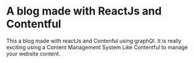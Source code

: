 # A blog made with ReactJs and Contentful
This a blog made with reactJs and Contenful using graphQl. It is really exciting using a Content Management System Like Contentful to manage your website content. 
